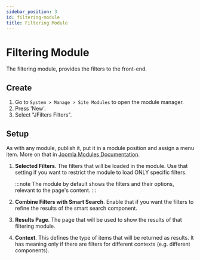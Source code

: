 ```yaml
---
sidebar_position: 3
id: filtering-module
title: Filtering Module
---
```


# Filtering Module
The filtering module, provides the filters to the front-end.

## Create
1. Go to `System > Manage > Site Modules` to open the module manager.
2. Press 'New'.
3. Select "JFilters Filters".

## Setup
As with any module, publish it, put it in a module position and assign a menu item. More on that in [Joomla Modules Documentation](https://docs.joomla.org/Module).



1.  **Selected Filters**.
    The filters that will be loaded in the module. Use that setting if you want to restrict the module to load ONLY specific filters.
    
    :::note
    The module by default shows the filters and their options, relevant to the page's content.
    :::
    
2.  **Combine Filters with Smart Search**.
    Enable that if you want the filters to refine the results of the smart search component.
    
3. **Results Page**. The page that will be used to show the results of that filtering module.

4. **Context**. This defines the type of items that will be returned as results. It has meaning only if there are filters for different contexts (e.g. different components).